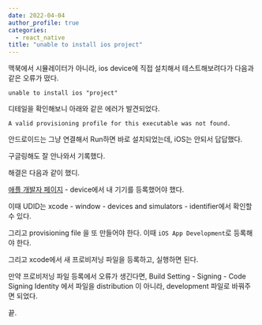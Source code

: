 ```yaml
---
date: 2022-04-04
author_profile: true
categories:
  - react_native
title: "unable to install ios project"
---
```


맥북에서 시뮬레이터가 아니라, ios device에 직접 설치해서 테스트해보려다가 다음과 같은 오류가 떴다.

```unable to install ios "project"```

디테일을 확인해보니 아래와 같은 에러가 발견되었다.

```A valid provisioning profile for this executable was not found.```

안드로이드는 그냥 연결해서 Run하면 바로 설치되었는데, iOS는 안되서 답답했다.

구글링해도 잘 안나와서 기록했다.




해결은 다음과 같이 했디.

[애플 개발자 페이지](https://developer.apple.com/account/resources/devices/list) - device에서 내 기기를 등록했어야 했다.

이때 UDID는 xcode - window - devices and simulators - identifier에서 확인할 수 있다.

그리고 provisioning file 을 또 만들어야 한다. 이때 `iOS App Development`로 등록해야 한다.

그리고 xcode에서 새 프로비저닝 파일을 등록하고, 실행하면 된다.



만약 프로비저닝 파일 등록에서 오류가 생긴다면, Build Setting - Signing - Code Signing Identity 에서 파일을 distribution 이 아니라, development 파일로 바꿔주면 되었다.

끝.